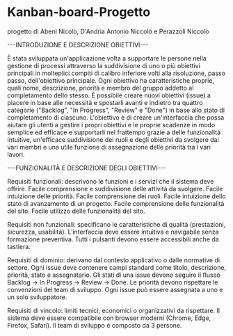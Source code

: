 # Kanban-board-Progetto
progetto di Abeni Nicolò, D'Andria Antonio Niccolò e Perazzoli Niccolò

---INTRODUZIONE E DESCRIZIONE OBIETTIVI---

È stata sviluppata un'applicazione volta a supportare le persone nella gestione di processi attraverso la suddivisione di uno o più obiettivi principali in molteplici compiti di calibro inferiore volti alla risoluzione, passo passo, dell'obiettivo principale. Ogni obiettivo ha caratteristiche proprie, quali nome, descrizione, priorità e membro del gruppo addetto al completamento dello stesso. È possibile creare nuovi obiettivi (issue) a piacere in base alle necessità e spostarli avanti e indietro tra quattro categorie ("Backlog", "In Progress", "Review" e "Done") in base allo stato di completamento di ciascuno.
L'obiettivo è di creare un'interfaccia che possa aiutare gli utenti a gestire i propri obiettivi e le proprie scadenze in modo semplice ed efficace e supportarli nel frattempo grazie a delle funzionalità intuitive, un'efficace suddivisione dei ruoli e degli obiettivi da svolgere dai vari membri e una utile funzione di assegnazione delle priorità tra i vari lavori.

---FUNZIONALITÀ E DESCRIZIONE DEGLI OBIETTIVI---

Requisiti funzionali: descrivono le funzioni e i servizi che il sistema deve offrire.
	Facile comprensione e suddivisione delle attività da svolgere.
	Facile intuizione delle priorità.
	Facile comprensione dei ruoli.
	Facile intuizione dello stato di avanzamento di un progetto.
	Facile comprensione delle funzionalità del sito.
	Facile utilizzo delle funzionalità del sito.

Requisiti non funzionali: specificano le caratteristiche di qualità (prestazioni, sicurezza, usabilità).
	L’interfaccia deve essere intuitiva e navigabile senza formazione preventiva.
	Tutti i pulsanti devono essere accessibili anche da tastiera.

Requisiti di dominio: derivano dal contesto applicativo o dalle normative di settore.
	Ogni issue deve contenere campi standard come titolo, descrizione, priorità, stato e assegnatario.
	Gli stati di una issue devono seguire il flusso Backlog → In Progress → Review → Done.
	Le priorità devono rispettare le convenzioni del team di sviluppo.
	Ogni issue può essere assegnata a uno e un solo sviluppatore.

Requisiti di vincolo: limiti tecnici, economici o organizzativi da rispettare.
	Il sistema deve essere compatibile con browser moderni (Chrome, Edge, Firefox, Safari).
	Il team di sviluppo è composto da 3 persone.
